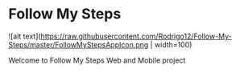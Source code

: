 # Follow My Steps

![alt text](https://raw.githubusercontent.com/Rodrigo12/Follow-My-Steps/master/FollowMyStepsAppIcon.png | width=100)

Welcome to Follow My Steps Web and Mobile project

